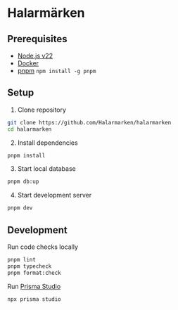 # Halarmärken

## Prerequisites

- [Node.js v22](https://nodejs.org/)
- [Docker](https://www.docker.com/)
- [pnpm](https://pnpm.io/) `npm install -g pnpm`

## Setup

1. Clone repository

```bash
git clone https://github.com/Halarmarken/halarmarken
cd halarmarken
```

2. Install dependencies

```bash
pnpm install
```

3. Start local database

```bash
pnpm db:up
```

4. Start development server

```bash
pnpm dev
```

## Development

Run code checks locally

```bash
pnpm lint
pnpm typecheck
pnpm format:check
```

Run [Prisma Studio](https://www.prisma.io/studio)

```bash
npx prisma studio
```
